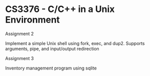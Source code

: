 # CS3376 - C/C++ in a Unix Environment
Assignment 2

  Implement a simple Unix shell using fork, exec, and dup2. Supports arguments, pipe, and input/output redirection
  
Assignment 3

  Inventory management program using sqlite
